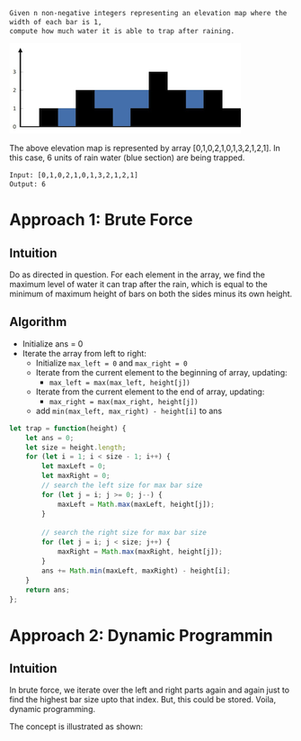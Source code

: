 ```
Given n non-negative integers representing an elevation map where the width of each bar is 1, 
compute how much water it is able to trap after raining.
```

![alt text](https://github.com/Nadav35/Coding_Practice/blob/master/assets/rainwatertrap.png "image 1")

The above elevation map is represented by array [0,1,0,2,1,0,1,3,2,1,2,1]. In this case, 6 units of rain water (blue section) are being trapped.

```
Input: [0,1,0,2,1,0,1,3,2,1,2,1]
Output: 6
```

# **Approach 1: Brute Force**
## **Intuition**

Do as directed in question. For each element in the array, we find the maximum level of water it can trap after the rain, which is equal to the minimum of maximum height of bars on both the sides minus its own height.

## **Algorithm**
  * Initialize ans = 0
  * Iterate the array from left to right:
    * Initialize ```max_left = 0``` and ```max_right = 0```
    * Iterate from the current element to the beginning of array, updating:
      * ```max_left = max(max_left, height[j])```
    * Iterate from the current element to the end of array, updating:
      * ```max_right = max(max_right, height[j])```
    * add ```min(max_left, max_right) - height[i]``` to ans

```javascript
let trap = function(height) {
    let ans = 0;
    let size = height.length;
    for (let i = 1; i < size - 1; i++) {
        let maxLeft = 0;
        let maxRight = 0;
        // search the left size for max bar size
        for (let j = i; j >= 0; j--) {
            maxLeft = Math.max(maxLeft, height[j]);
        }
        
        // search the right size for max bar size
        for (let j = i; j < size; j++) {
            maxRight = Math.max(maxRight, height[j]);
        }
        ans += Math.min(maxLeft, maxRight) - height[i];
    }
    return ans;
};
```

# **Approach 2: Dynamic Programmin**
## **Intuition**

In brute force, we iterate over the left and right parts again and again just to find the highest bar size upto that index. But, this could be stored. Voila, dynamic programming.

The concept is illustrated as shown: